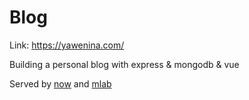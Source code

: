 # Blog

Link: https://yawenina.com/

Building a personal blog with express & mongodb & vue

Served by [now](zeit.com/now) and [mlab](http://mlab.com/)
